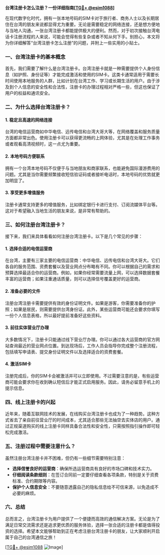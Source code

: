 **台湾注册卡怎么注册？一份详细指南[[TG💪+ @esim1088](https://t.me/s/esim1088)]**

在现代数字化时代，拥有一张本地号码的SIM卡对于旅行者、商务人士以及长期居住在台湾的朋友来说都显得尤为重要。无论是需要稳定的网络连接，还是想方便地与当地人沟通，一张台湾注册卡都能提供极大的便利。然而，对于初次接触台湾电话卡注册流程的人来说，可能会觉得有些复杂或者不知从何下手。别担心，本文将为你详细解答“台湾注册卡怎么注册”的问题，并附上一些实用的小贴士。

### 一、台湾注册卡的基本概念

首先，我们需要了解什么是台湾注册卡。台湾注册卡就是一种需要提供个人身份信息（如护照、身份证等）才能完成激活和使用的SIM卡。这类卡通常适用于需要长时间使用本地服务的人群，比如计划在台湾工作、学习或长期生活的用户。由于涉及到个人信息的安全性和合法性，注册卡的办理过程相对严格一些，但这也保证了用户的权益和通讯安全。

### 二、为什么选择台湾注册卡？

#### 1. **稳定且高速的网络连接**
   台湾的电信运营商如中华电信、远传电信和台湾大哥大等，在网络覆盖和服务质量方面都非常出色。使用注册卡可以获得更流畅的上网体验，尤其是在处理工作事务或者观看高清视频时，这一点尤为重要。

#### 2. **本地号码方便联系**
   拥有一个台湾本地号码不仅便于与当地朋友和商家联系，也能避免国际漫游费用的问题。尤其是当你需要频繁接收短信验证码或者接听电话时，本地号码的优势就更加明显了。

#### 3. **享受更多增值服务**
   注册卡通常支持更多的增值服务，比如绑定银行卡进行支付、订阅流媒体平台等。这对于希望融入当地生活的朋友来说，是非常有帮助的。

### 三、如何注册台湾注册卡？

接下来，我们来具体看看如何注册台湾注册卡。以下是几个常见的步骤：

#### 1. **选择合适的电信运营商**
   在台湾，主要有三家主要的电信运营商：中华电信、远传电信和台湾大哥大。它们各自的服务范围、资费套餐以及营业网点分布略有不同。你可以根据自己的需求和预算选择最适合你的运营商。例如，如果你经常需要流量上网，可以选择数据套餐丰富的运营商；如果注重通话质量，则可以选择信号覆盖更好的运营商。

#### 2. **准备必要的文件**
   注册台湾注册卡需要提供有效的身份证明文件。如果是游客，你需要准备你的护照；如果是居民，则需要提供台湾身份证。此外，某些运营商可能还会要求你填写一份个人信息表格，所以最好提前准备好这些资料。

#### 3. **前往实体营业厅办理**
   大多数情况下，注册卡只能通过线下营业厅办理。你可以通过各大运营商的官方网站查询最近的营业网点位置。到达现场后，工作人员会指导你完成整个注册流程，包括填写申请表、提交身份证明文件以及选择适合的资费套餐。

#### 4. **激活SIM卡**
   注册完成后，你的SIM卡会被激活并可以立即使用。不过需要注意的是，有些运营商可能会要求你在收到确认短信后才能正式启用服务。因此，请务必留意手机上的提示信息。

### 四、线上注册卡的兴起

近年来，随着互联网技术的发展，在线购买台湾注册卡也成为了一种趋势。这种方式省去了亲自前往营业厅的时间成本，尤其适合那些无法抽空去实体店的用户。通过正规渠道购买的线上注册卡同样具备合法性和安全性，只需按照指引操作即可轻松完成激活。

### 五、注册过程中需要注意什么？

虽然注册台湾注册卡并不困难，但仍有一些细节需要特别注意：

- **选择信誉良好的运营商**：确保所选运营商具有良好的市场口碑和技术实力。
- **仔细阅读条款细则**：在签订合同前一定要仔细查看各项条款，特别是关于资费标准、合约期限等内容。
- **保护个人信息安全**：不要随意透露自己的隐私信息给不可信来源，以免造成不必要的麻烦。

### 六、总结

总而言之，台湾注册卡为用户提供了一个便捷而高效的通信解决方案。无论是为了满足日常交流需求还是追求更优质的服务体验，选择一张合适的注册卡都是值得投资的选择。希望本文能够帮助到正在考虑注册台湾注册卡的朋友，让大家顺利开启属于自己的台湾通信之旅！

[[TG💪+ @esim1088](https://t.me/s/esim1088) ![Image](https://i.postimg.cc/4NQfJmqS/Snipaste-2025-05-13-00-14-12.png)]